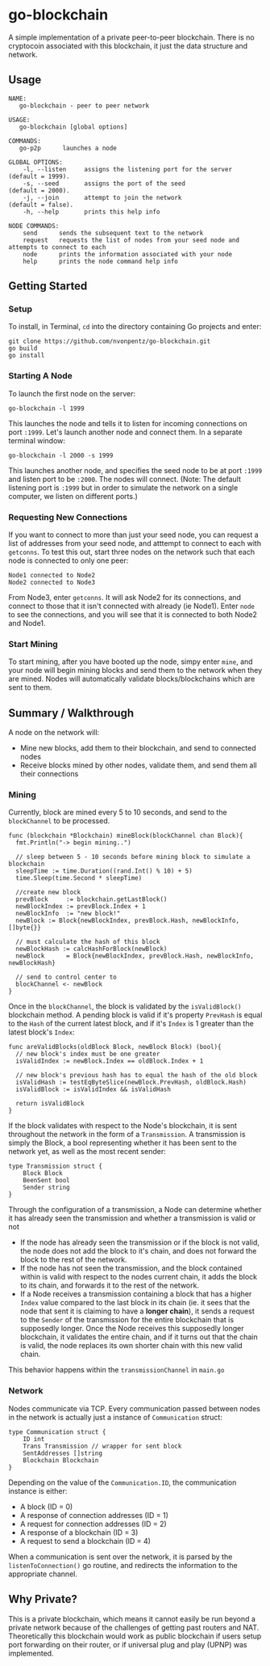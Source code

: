 # go-blockchain

A simple implementation of a private peer-to-peer blockchain.  There is no cryptocoin associated with this blockchain, it just the data structure and network.

## Usage
```
NAME:
   go-blockchain - peer to peer network

USAGE:
   go-blockchain [global options]

COMMANDS:
   go-p2p      launches a node

GLOBAL OPTIONS:
    -l, --listen     assigns the listening port for the server        (default = 1999).
    -s, --seed       assigns the port of the seed                     (default = 2000).
    -j, --join       attempt to join the network                      (default = false).
    -h, --help       prints this help info

NODE COMMANDS:
    send      sends the subsequent text to the network
    request   requests the list of nodes from your seed node and attempts to connect to each
    node      prints the information associated with your node
    help      prints the node command help info
```
## Getting Started
### Setup
To install, in Terminal, `cd` into the directory containing Go projects and enter:
```
git clone https://github.com/nvonpentz/go-blockchain.git
go build
go install
```
### Starting A Node
To launch the first node on the server:
```
go-blockchain -l 1999
```
This launches the node and tells it to listen for incoming connections on port `:1999`.  Let's launch another node and connect them.  In a separate terminal window:
```
go-blockchain -l 2000 -s 1999
```
This launches another node, and specifies the seed node to be at port `:1999` and listen port to be `:2000`.  The nodes will connect. (Note:  The default listening port is `:1999` but in order to simulate the network on a single computer, we listen on different ports.)

### Requesting New Connections
If you want to connect to more than just your seed node, you can request a list of addresses from your seed node, and atttempt to connect to each with `getconns`. To test this out, start three nodes on the network such that each node is connected to only one peer:

```
Node1 connected to Node2
Node2 connected to Node3
```

From Node3, enter `getconns`.  It will ask Node2 for its connections, and connect to those that it isn't connected with already (ie Node1).  Enter `node` to see the connections, and you will see that it is connected to both Node2 and Node1.

### Start Mining
To start mining, after you have booted up the node, simpy enter `mine`, and your node will begin mining blocks and send them to the network when they are mined.  Nodes will automatically validate blocks/blockchains which are sent to them.


## Summary / Walkthrough 
A node on the network will:
* Mine new blocks, add them to their blockchain, and send to connected nodes
* Receive blocks mined by other nodes, validate them, and send them all their connections

### Mining
Currently, block are mined every 5 to 10 seconds, and send to the `blockChannel` to be processed.
```{Go}
func (blockchain *Blockchain) mineBlock(blockChannel chan Block){
  fmt.Println("-> begin mining..")

  // sleep between 5 - 10 seconds before mining block to simulate a blockchain
  sleepTime := time.Duration((rand.Int() % 10) + 5)
  time.Sleep(time.Second * sleepTime)

  //create new block
  prevBlock     := blockchain.getLastBlock()
  newBlockIndex := prevBlock.Index + 1
  newBlockInfo  := "new block!"
  newBlock := Block{newBlockIndex, prevBlock.Hash, newBlockInfo, []byte{}}

  // must calculate the hash of this block
  newBlockHash := calcHashForBlock(newBlock)
  newBlock      = Block{newBlockIndex, prevBlock.Hash, newBlockInfo, newBlockHash}

  // send to control center to 
  blockChannel <- newBlock 
}
```
Once in the `blockChannel`, the block is validated by the `isValidBlock()` blockchain method.  A pending block is valid if it's property `PrevHash` is equal to the `Hash` of the current latest block, and if it's `Index` is 1 greater than the latest block's `Index`:
```{Go}
func areValidBlocks(oldBlock Block, newBlock Block) (bool){
  // new block's index must be one greater
  isValidIndex := newBlock.Index == oldBlock.Index + 1

  // new block's previous hash has to equal the hash of the old block
  isValidHash := testEqByteSlice(newBlock.PrevHash, oldBlock.Hash)
  isValidBlock := isValidIndex && isValidHash

  return isValidBlock
}
```
If the block validates with respect to the Node's blockchain, it is sent throughout the network in the form of a `Transmission`.  A transmission is simply the Block, a bool representing whether it has been sent to the network yet, as well as the most recent sender:
```{Go}
type Transmission struct {
    Block Block
    BeenSent bool
    Sender string
}
```
Through the configuration of a transmission, a Node can determine whether it has already seen the transmission and whether a transmission is valid or not

* If the node has already seen the transmission or if the block is not valid, the node does not add the block to it's chain, and does not forward the block to the rest of the network.
* If the node has not seen the transmission, and the block contained within is valid with respect to the nodes current chain, it adds the block to its chain, and forwards it to the rest of the network.
* If a Node receives a transmission containing a block that has a higher `Index` value compared to the last block in its chain (ie. it sees that the node that sent it is claiming to have a **longer chain**), it sends a request to the `Sender` of the transmission for the entire blockchain that is supposedly longer.  Once the Node receives this supposedly longer blockchain, it validates the entire chain, and if it turns out that the chain is valid, the node replaces its own shorter chain with this new valid chain.

This behavior happens within the `transmissionChannel` in `main.go`

### Network
Nodes communicate via TCP.  Every communication passed between nodes in the network is actually just a instance of `Communication` struct:
```
type Communication struct {
    ID int
    Trans Transmission // wrapper for sent block
    SentAddresses []string
    Blockchain Blockchain
}
```
Depending on the value of the `Communication.ID`, the communication instance is either:
* A block (ID = 0)
* A response of connection addresses (ID = 1)
* A request for connection addresses (ID = 2)
* A response of a blockchain (ID = 3)
* A request to send a blockchain (ID = 4)

When a communication is sent over the network, it is parsed by the `listenToConnection()` go routine, and redirects the information to the appropriate channel.

## Why Private?
This is a private blockchain, which means it cannot easily be run beyond a private network because of the challenges of getting past routers and NAT.  Theoretically this blockchain would work as public blockchain if users setup port forwarding on their router, or if universal plug and play (UPNP) was implemented.


